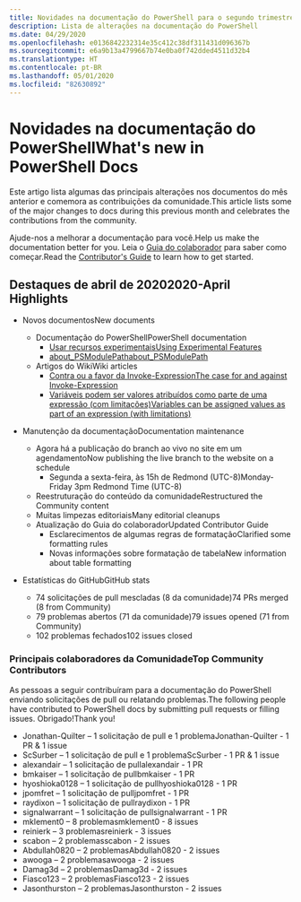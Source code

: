 ```yaml
---
title: Novidades na documentação do PowerShell para o segundo trimestre de 2020
description: Lista de alterações na documentação do PowerShell
ms.date: 04/29/2020
ms.openlocfilehash: e0136842232314e35c412c38df311431d096367b
ms.sourcegitcommit: e6a9b13a4799667b74e0ba0f742dded4511d32b4
ms.translationtype: HT
ms.contentlocale: pt-BR
ms.lasthandoff: 05/01/2020
ms.locfileid: "82630892"
---
```

# <a name="whats-new-in-powershell-docs"></a><span data-ttu-id="0837b-103">Novidades na documentação do PowerShell</span><span class="sxs-lookup"><span data-stu-id="0837b-103">What's new in PowerShell Docs</span></span>

<span data-ttu-id="0837b-104">Este artigo lista algumas das principais alterações nos documentos do mês anterior e comemora as contribuições da comunidade.</span><span class="sxs-lookup"><span data-stu-id="0837b-104">This article lists some of the major changes to docs during this previous month and celebrates the contributions from the community.</span></span>

<span data-ttu-id="0837b-105">Ajude-nos a melhorar a documentação para você.</span><span class="sxs-lookup"><span data-stu-id="0837b-105">Help us make the documentation better for you.</span></span> <span data-ttu-id="0837b-106">Leia o [Guia do colaborador][contrib] para saber como começar.</span><span class="sxs-lookup"><span data-stu-id="0837b-106">Read the [Contributor's Guide][contrib] to learn how to get started.</span></span>

## <a name="2020-april-highlights"></a><span data-ttu-id="0837b-107">Destaques de abril de 2020</span><span class="sxs-lookup"><span data-stu-id="0837b-107">2020-April Highlights</span></span>

- <span data-ttu-id="0837b-108">Novos documentos</span><span class="sxs-lookup"><span data-stu-id="0837b-108">New documents</span></span>
  - <span data-ttu-id="0837b-109">Documentação do PowerShell</span><span class="sxs-lookup"><span data-stu-id="0837b-109">PowerShell documentation</span></span>
    - [<span data-ttu-id="0837b-110">Usar recursos experimentais</span><span class="sxs-lookup"><span data-stu-id="0837b-110">Using Experimental Features</span></span>](/powershell/scripting/whats-new/experimental-features)
    - [<span data-ttu-id="0837b-111">about_PSModulePath</span><span class="sxs-lookup"><span data-stu-id="0837b-111">about_PSModulePath</span></span>](/powershell/module/microsoft.powershell.core/about/about_psmodulepath)
  - <span data-ttu-id="0837b-112">Artigos do Wiki</span><span class="sxs-lookup"><span data-stu-id="0837b-112">Wiki articles</span></span>
    - [<span data-ttu-id="0837b-113">Contra ou a favor da Invoke-Expression</span><span class="sxs-lookup"><span data-stu-id="0837b-113">The case for and against Invoke-Expression</span></span>](https://github.com/MicrosoftDocs/PowerShell-Docs/wiki/The-case-for-and-against-Invoke-Expression)
    - <span data-ttu-id="0837b-114">[Variáveis podem ser valores atribuídos como parte de uma expressão (com limitações)](https://github.com/MicrosoftDocs/PowerShell-Docs/wiki/Variables-can-be-assigned-values-as-part-of-an-expression-(with-limitations))</span><span class="sxs-lookup"><span data-stu-id="0837b-114">[Variables can be assigned values as part of an expression (with limitations)](https://github.com/MicrosoftDocs/PowerShell-Docs/wiki/Variables-can-be-assigned-values-as-part-of-an-expression-(with-limitations))</span></span>

- <span data-ttu-id="0837b-115">Manutenção da documentação</span><span class="sxs-lookup"><span data-stu-id="0837b-115">Documentation maintenance</span></span>
  - <span data-ttu-id="0837b-116">Agora há a publicação do branch ao vivo no site em um agendamento</span><span class="sxs-lookup"><span data-stu-id="0837b-116">Now publishing the live branch to the website on a schedule</span></span>
    - <span data-ttu-id="0837b-117">Segunda a sexta-feira, às 15h de Redmond (UTC-8)</span><span class="sxs-lookup"><span data-stu-id="0837b-117">Monday-Friday 3pm Redmond Time (UTC-8)</span></span>
  - <span data-ttu-id="0837b-118">Reestruturação do conteúdo da comunidade</span><span class="sxs-lookup"><span data-stu-id="0837b-118">Restructured the Community content</span></span>
  - <span data-ttu-id="0837b-119">Muitas limpezas editoriais</span><span class="sxs-lookup"><span data-stu-id="0837b-119">Many editorial cleanups</span></span>
  - <span data-ttu-id="0837b-120">Atualização do Guia do colaborador</span><span class="sxs-lookup"><span data-stu-id="0837b-120">Updated Contributor Guide</span></span>
    - <span data-ttu-id="0837b-121">Esclarecimentos de algumas regras de formatação</span><span class="sxs-lookup"><span data-stu-id="0837b-121">Clarified some formatting rules</span></span>
    - <span data-ttu-id="0837b-122">Novas informações sobre formatação de tabela</span><span class="sxs-lookup"><span data-stu-id="0837b-122">New information about table formatting</span></span>

- <span data-ttu-id="0837b-123">Estatísticas do GitHub</span><span class="sxs-lookup"><span data-stu-id="0837b-123">GitHub stats</span></span>
  - <span data-ttu-id="0837b-124">74 solicitações de pull mescladas (8 da comunidade)</span><span class="sxs-lookup"><span data-stu-id="0837b-124">74 PRs merged (8 from Community)</span></span>
  - <span data-ttu-id="0837b-125">79 problemas abertos (71 da comunidade)</span><span class="sxs-lookup"><span data-stu-id="0837b-125">79 issues opened (71 from Community)</span></span>
  - <span data-ttu-id="0837b-126">102 problemas fechados</span><span class="sxs-lookup"><span data-stu-id="0837b-126">102 issues closed</span></span>

### <a name="top-community-contributors"></a><span data-ttu-id="0837b-127">Principais colaboradores da Comunidade</span><span class="sxs-lookup"><span data-stu-id="0837b-127">Top Community Contributors</span></span>

<span data-ttu-id="0837b-128">As pessoas a seguir contribuíram para a documentação do PowerShell enviando solicitações de pull ou relatando problemas.</span><span class="sxs-lookup"><span data-stu-id="0837b-128">The following people have contributed to PowerShell docs by submitting pull requests or filling issues.</span></span> <span data-ttu-id="0837b-129">Obrigado!</span><span class="sxs-lookup"><span data-stu-id="0837b-129">Thank you!</span></span>

- <span data-ttu-id="0837b-130">Jonathan-Quilter – 1 solicitação de pull e 1 problema</span><span class="sxs-lookup"><span data-stu-id="0837b-130">Jonathan-Quilter - 1 PR & 1 issue</span></span>
- <span data-ttu-id="0837b-131">ScSurber – 1 solicitação de pull e 1 problema</span><span class="sxs-lookup"><span data-stu-id="0837b-131">ScSurber - 1 PR & 1 issue</span></span>
- <span data-ttu-id="0837b-132">alexandair – 1 solicitação de pull</span><span class="sxs-lookup"><span data-stu-id="0837b-132">alexandair - 1 PR</span></span>
- <span data-ttu-id="0837b-133">bmkaiser – 1 solicitação de pull</span><span class="sxs-lookup"><span data-stu-id="0837b-133">bmkaiser - 1 PR</span></span>
- <span data-ttu-id="0837b-134">hyoshioka0128 – 1 solicitação de pull</span><span class="sxs-lookup"><span data-stu-id="0837b-134">hyoshioka0128 - 1 PR</span></span>
- <span data-ttu-id="0837b-135">jpomfret – 1 solicitação de pull</span><span class="sxs-lookup"><span data-stu-id="0837b-135">jpomfret - 1 PR</span></span>
- <span data-ttu-id="0837b-136">raydixon – 1 solicitação de pull</span><span class="sxs-lookup"><span data-stu-id="0837b-136">raydixon - 1 PR</span></span>
- <span data-ttu-id="0837b-137">signalwarrant – 1 solicitação de pull</span><span class="sxs-lookup"><span data-stu-id="0837b-137">signalwarrant - 1 PR</span></span>
- <span data-ttu-id="0837b-138">mklement0 – 8 problemas</span><span class="sxs-lookup"><span data-stu-id="0837b-138">mklement0 - 8 issues</span></span>
- <span data-ttu-id="0837b-139">reinierk – 3 problemas</span><span class="sxs-lookup"><span data-stu-id="0837b-139">reinierk - 3 issues</span></span>
- <span data-ttu-id="0837b-140">scabon – 2 problemas</span><span class="sxs-lookup"><span data-stu-id="0837b-140">scabon - 2 issues</span></span>
- <span data-ttu-id="0837b-141">Abdullah0820 – 2 problemas</span><span class="sxs-lookup"><span data-stu-id="0837b-141">Abdullah0820 - 2 issues</span></span>
- <span data-ttu-id="0837b-142">awooga – 2 problemas</span><span class="sxs-lookup"><span data-stu-id="0837b-142">awooga - 2 issues</span></span>
- <span data-ttu-id="0837b-143">Damag3d – 2 problemas</span><span class="sxs-lookup"><span data-stu-id="0837b-143">Damag3d - 2 issues</span></span>
- <span data-ttu-id="0837b-144">Fiasco123 – 2 problemas</span><span class="sxs-lookup"><span data-stu-id="0837b-144">Fiasco123 - 2 issues</span></span>
- <span data-ttu-id="0837b-145">Jasonthurston – 2 problemas</span><span class="sxs-lookup"><span data-stu-id="0837b-145">Jasonthurston - 2 issues</span></span>

<!-- Link references -->
[contrib]: contributing/overview.md